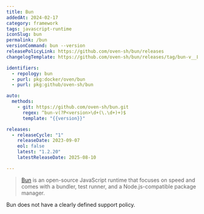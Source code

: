 ```yaml
---
title: Bun
addedAt: 2024-02-17
category: framework
tags: javascript-runtime
iconSlug: bun
permalink: /bun
versionCommand: bun --version
releasePolicyLink: https://github.com/oven-sh/bun/releases
changelogTemplate: https://github.com/oven-sh/bun/releases/tag/bun-v__LATEST__

identifiers:
  - repology: bun
  - purl: pkg:docker/oven/bun
  - purl: pkg:github/oven-sh/bun

auto:
  methods:
    - git: https://github.com/oven-sh/bun.git
      regex: ^bun-v(?P<version>\d+(\.\d+)+)$
      template: "{{version}}"

releases:
  - releaseCycle: "1"
    releaseDate: 2023-09-07
    eol: false
    latest: "1.2.20"
    latestReleaseDate: 2025-08-10

---
```


> [Bun](https://bun.sh/) is an open-source JavaScript runtime that focuses on speed
> and comes with a bundler, test runner, and a Node.js-compatible package manager.

Bun does not have a clearly defined support policy.
